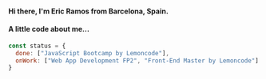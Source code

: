 #### Hi there, I'm Eric Ramos from Barcelona, Spain.
#### A little code about me...
~~~ js
const status = {
  done: ["JavaScript Bootcamp by Lemoncode"],
  onWork: ["Web App Development FP2", "Front-End Master by Lemoncode"]
}
~~~
<!--
const bestSkills = {
  langs: [JavaScript, Node, TypeScript, UML, HTML5],
  db: [SQL],
  tools: [VSCode, Git, NPM, Parcel, Webpack]
}
<!--
const knowledgeOf = {
  langs: [Java, PHP, C, Bootstrap4, SASS, JQuery],
  Frameworks: [Laravel, Spring],
  db: [MongoDB, Mongoose, JPA]
  }
<!--
const lookingForwardTo = {
  cloud: [AWS, Firebase, Azure],
  tools: [Docker, Kubernetes],
  Frameworks: [Angular, VueJs, React, RxJs, Gatsby, ReactNative]
}
-->
